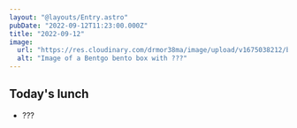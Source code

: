 ```yaml
---
layout: "@layouts/Entry.astro"
pubDate: "2022-09-12T11:23:00.000Z"
title: "2022-09-12"
image:
  url: "https://res.cloudinary.com/drmor38ma/image/upload/v1675038212/bbt/2022-09-12_bv7pdr.jpg"
  alt: "Image of a Bentgo bento box with ???"
---
```


## Today's lunch

- ???
